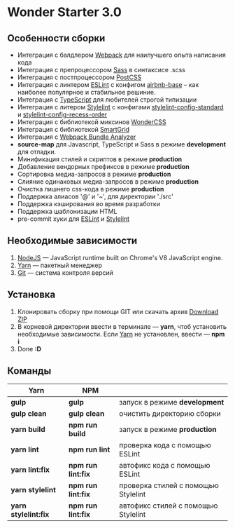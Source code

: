 # Wonder Starter 3.0

## Особенности сборки

* Интеграция с балдлером [Webpack](https://webpack.js.org/) для наилучшего опыта написания кода
* Интеграция с препроцессором [Sass](https://sass-lang.com/) в синтаксисе .scss
* Интеграция с постпроцессором [PostCSS](https://postcss.org/)
* Интеграция с линтером [ESLint](https://eslint.org/) c конфигом [airbnb-base](https://github.com/airbnb/javascript) – как наиболее популярное и стабильное решиние.
* Интеграция с [TypeScript](https://www.typescriptlang.org/) для любителей строгой типизации
* Интеграция с литером [Stylelint](https://stylelint.io/) c конфигами [stylelint-config-standard](https://www.npmjs.com/package/stylelint-config-standard) и [stylelint-config-recess-order](https://www.npmjs.com/package/stylelint-config-recess-order)
* Интеграция с библиотекой миксинов [WonderCSS](https://github.com/m4n1ac47/gulp_webpack/blob/master/src/scss/mixins/_wonder.scss)
* Интеграция с библиотекой [SmartGrid](https://github.com/dmitry-lavrik/smart-grid)
* Интеграция с [Webpack Bundle Analyzer](https://www.npmjs.com/package/webpack-bundle-analyzer)
* **source-map** для Javascript, TypeScript и Sass в режиме **development** для отладки.
* Минификация стилей и скриптов в режиме **production**
* Добавление вендорных префиксов в режиме **production**
* Сортировка медиа-запросов в режиме **production**
* Слияние одинаковых медиа-запросов в режиме **production**
* Очистка лишнего css-кода в режиме **production**
* Поддержка алиасов '@' и '~', для директории './src'
* Поддержка кэширования во время разработки
* Поддержка шаблонизации HTML
* pre-commit хуки для [ESLint](https://eslint.org/) и [Stylelint](https://stylelint.io/)

## Необходимые зависимости

1. [NodeJS](https://nodejs.org) — JavaScript runtime built on Chrome's V8 JavaScript engine.
1. [Yarn](https://yarnpkg.com/en) — пакетный менеджер
1. [Git](https://git-scm.com) — система контроля версий

## Установка

1. Клонировать сборку при помощи GIT или скачать архив [Download ZIP](https://github.com/m4n1ac47/gulp_webpack/archive/master.zip)
1. В корневой директории ввести в терминале — **yarn**, чтоб установить необходимые зависимости.
Если [Yarn](https://yarnpkg.com/en) не установлен, ввести — **npm i**
1. Done **:D**

## Команды

| Yarn                   | NPM                  |                                        |
| -------------          | ---------------      | -------------                          |
| **gulp**               | **gulp**             | запуск в режиме **development**        |
| **gulp clean**         | **gulp clean**       | очистить директорию сборки             |
| **yarn build**         | **npm run build**    | запуск в режиме **production**         |
| **yarn lint**          | **npm run lint**     | проверка кода с помощью ESLint         |
| **yarn lint:fix**      | **npm run lint:fix** | автофикс кода с помощью ESLint         |
| **yarn stylelint**     | **npm run lint:fix** | проверка стилей с помощью Stylelint    |
| **yarn stylelint:fix** | **npm run lint:fix** | автофикс стилей с помощью Stylelint    |
